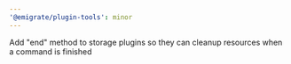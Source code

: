 ```yaml
---
'@emigrate/plugin-tools': minor
---
```


Add "end" method to storage plugins so they can cleanup resources when a command is finished

